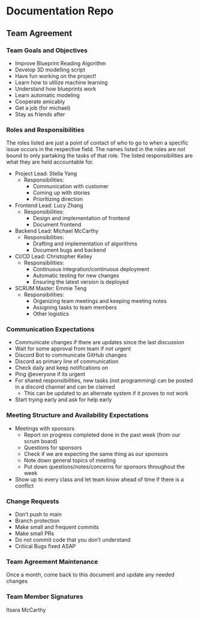 # Documentation Repo

## Team Agreement
### Team Goals and Objectives
- Improve Blueprint Reading Algorithm
- Develop 3D modelling script
- Have fun working on the project!
- Learn how to utilize machine learning
- Understand how blueprints work
- Learn automatic modeling
- Cooperate amicably
- Get a job (for michael)
- Stay as friends after

### Roles and Responsibilities
The roles listed are just a point of contact of who to go to when a specific issue occurs in the respective field. The names listed in the roles are not bound to only partaking the tasks of that role. The listed responsibilities are what they are held accountable for.
- Project Lead: Stella Yang
  - Responsibilities:
    - Communication with customer
    - Coming up with stories
    - Prioritizing direction
- Frontend Lead: Lucy Zhang
  - Responsibilities:
    - Design and implementation of frontend
    - Document frontend
- Backend Lead: Michael McCarthy
  - Responsibilities:
    - Drafting and implementation of algorithms
    - Document bugs and backend
- CI/CD Lead: Christopher Kelley
  - Responsibilities:
    - Continuous integration/continuous deployment
    - Automatic testing for new changes
    - Ensuring the latest version is deployed
- SCRUM Master: Emmie Teng
  - Responsibilities:
    - Organizing team meetings and keeping meeting notes
    - Assigning tasks to team members
    - Other logistics

### Communication Expectations
- Communicate changes if there are updates since the last discussion
- Wait for some approval from team if not urgent
- Discord Bot to communicate GitHub changes
- Discord as primary line of communication
- Check daily and keep notifications on
- Ping @everyone if its urgent
- For shared responsibilities, new tasks (not programming) can be posted in a discord channel and can be claimed
  - This can be updated to an alternate system if it proves to not work
- Start trying early and ask for help early

###  Meeting Structure and Availability Expectations
- Meetings with sponsors
  - Report on progress completed done in the past week (from our scrum board)
  - Questions for sponsors
  - Check if we are expecting the same thing as our sponsors
  - Note down general topics of meeting
  - Put down questions/notes/concerns for sponsors throughout the week
- Show up to every class and let team know ahead of time if there is a conflict

### Change Requests
- Don’t push to main
- Branch protection
- Make small and frequent commits
- Make small PRs
- Do not commit code that you don’t understand
- Critical Bugs fixed ASAP

### Team Agreement Maintenance
Once a month, come back to this document and update any needed changes

### Team Member Signatures
Itsara McCarthy


